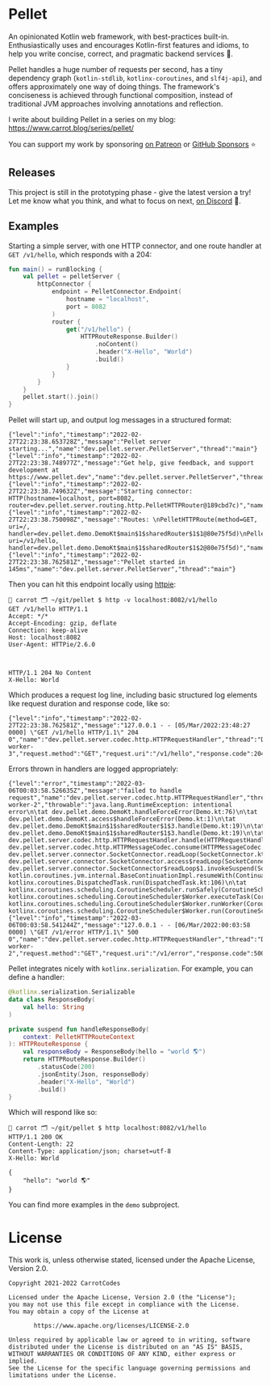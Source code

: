 # Pellet

An opinionated Kotlin web framework, with best-practices built-in. Enthusiastically uses and encourages Kotlin-first features and idioms, to help you write concise, correct, and pragmatic backend services 🚀.

Pellet handles a huge number of requests per second, has a tiny dependency graph (`kotlin-stdlib`, `kotlinx-coroutines`, and `slf4j-api`), and offers approximately one way of doing things. The framework's conciseness is achieved through functional composition, instead of traditional JVM approaches involving annotations and reflection.

I write about building Pellet in a series on my blog: https://www.carrot.blog/series/pellet/

You can support my work by sponsoring [on Patreon](https://www.patreon.com/carrotcodes) or [GitHub Sponsors](https://www.github.com/sponsors/carrotcodes) ⭐️

## Releases

This project is still in the prototyping phase - give the latest version a try! Let me know what you think, and what to focus on next, [on Discord](https://www.carrot.blog/discord) 💬.



## Examples

Starting a simple server, with one HTTP connector, and one route handler at `GET /v1/hello`, which responds with a 204:

```kotlin
fun main() = runBlocking {
    val pellet = pelletServer {
        httpConnector {
            endpoint = PelletConnector.Endpoint(
                hostname = "localhost",
                port = 8082
            )
            router {
                get("/v1/hello") {
                    HTTPRouteResponse.Builder()
                        .noContent()
                        .header("X-Hello", "World")
                        .build()
                }
            }
        }
    }
    pellet.start().join()
}
```

Pellet will start up, and output log messages in a structured format:
```
{"level":"info","timestamp":"2022-02-27T22:23:38.653728Z","message":"Pellet server starting...","name":"dev.pellet.server.PelletServer","thread":"main"}
{"level":"info","timestamp":"2022-02-27T22:23:38.748977Z","message":"Get help, give feedback, and support development at https://www.pellet.dev","name":"dev.pellet.server.PelletServer","thread":"main"}
{"level":"info","timestamp":"2022-02-27T22:23:38.749632Z","message":"Starting connector: HTTP(hostname=localhost, port=8082, router=dev.pellet.server.routing.http.PelletHTTPRouter@189cbd7c)","name":"dev.pellet.server.PelletServer","thread":"main"}
{"level":"info","timestamp":"2022-02-27T22:23:38.750098Z","message":"Routes: \nPelletHTTPRoute(method=GET, uri=/, handler=dev.pellet.demo.DemoKt$main$1$sharedRouter$1$1@80e75f5d)\nPelletHTTPRoute(method=POST, uri=/v1/hello, handler=dev.pellet.demo.DemoKt$main$1$sharedRouter$1$2@80e75f5d)","name":"dev.pellet.server.PelletServer","thread":"main"}
{"level":"info","timestamp":"2022-02-27T22:23:38.762581Z","message":"Pellet started in 145ms","name":"dev.pellet.server.PelletServer","thread":"main"}
```

Then you can hit this endpoint locally using [httpie](https://httpie.io/):
```
🥕 carrot 🗂 ~/git/pellet $ http -v localhost:8082/v1/hello
GET /v1/hello HTTP/1.1
Accept: */*
Accept-Encoding: gzip, deflate
Connection: keep-alive
Host: localhost:8082
User-Agent: HTTPie/2.6.0



HTTP/1.1 204 No Content
X-Hello: World
```

Which produces a request log line, including basic structured log elements like request duration and response code, like so:
```
{"level":"info","timestamp":"2022-02-27T22:23:38.762581Z","message":"127.0.0.1 - - [05/Mar/2022:23:48:27 0000] \"GET /v1/hello HTTP/1.1\" 204 0","name":"dev.pellet.server.codec.http.HTTPRequestHandler","thread":"DefaultDispatcher-worker-3","request.method":"GET","request.uri":"/v1/hello","response.code":204,"response.duration_ms":1}
```

Errors thrown in handlers are logged appropriately:
```
{"level":"error","timestamp":"2022-03-06T00:03:58.526635Z","message":"failed to handle request","name":"dev.pellet.server.codec.http.HTTPRequestHandler","thread":"DefaultDispatcher-worker-2","throwable":"java.lang.RuntimeException: intentional error\n\tat dev.pellet.demo.DemoKt.handleForceError(Demo.kt:76)\n\tat dev.pellet.demo.DemoKt.access$handleForceError(Demo.kt:1)\n\tat dev.pellet.demo.DemoKt$main$1$sharedRouter$1$3.handle(Demo.kt:19)\n\tat dev.pellet.demo.DemoKt$main$1$sharedRouter$1$3.handle(Demo.kt:19)\n\tat dev.pellet.server.codec.http.HTTPRequestHandler.handle(HTTPRequestHandler.kt:62)\n\tat dev.pellet.server.codec.http.HTTPMessageCodec.consume(HTTPMessageCodec.kt:94)\n\tat dev.pellet.server.connector.SocketConnector.readLoop(SocketConnector.kt:76)\n\tat dev.pellet.server.connector.SocketConnector.access$readLoop(SocketConnector.kt:18)\n\tat dev.pellet.server.connector.SocketConnector$readLoop$1.invokeSuspend(SocketConnector.kt)\n\tat kotlin.coroutines.jvm.internal.BaseContinuationImpl.resumeWith(ContinuationImpl.kt:33)\n\tat kotlinx.coroutines.DispatchedTask.run(DispatchedTask.kt:106)\n\tat kotlinx.coroutines.scheduling.CoroutineScheduler.runSafely(CoroutineScheduler.kt:571)\n\tat kotlinx.coroutines.scheduling.CoroutineScheduler$Worker.executeTask(CoroutineScheduler.kt:750)\n\tat kotlinx.coroutines.scheduling.CoroutineScheduler$Worker.runWorker(CoroutineScheduler.kt:678)\n\tat kotlinx.coroutines.scheduling.CoroutineScheduler$Worker.run(CoroutineScheduler.kt:665)\n"}
{"level":"info","timestamp":"2022-03-06T00:03:58.541244Z","message":"127.0.0.1 - - [06/Mar/2022:00:03:58 0000] \"GET /v1/error HTTP/1.1\" 500 0","name":"dev.pellet.server.codec.http.HTTPRequestHandler","thread":"DefaultDispatcher-worker-2","request.method":"GET","request.uri":"/v1/error","response.code":500,"response.duration_ms":2}
```

Pellet integrates nicely with `kotlinx.serialization`. For example, you can define a handler:
```kotlin
@kotlinx.serialization.Serializable
data class ResponseBody(
    val hello: String
)

private suspend fun handleResponseBody(
    context: PelletHTTPRouteContext
): HTTPRouteResponse {
    val responseBody = ResponseBody(hello = "world 🌎")
    return HTTPRouteResponse.Builder()
        .statusCode(200)
        .jsonEntity(Json, responseBody)
        .header("X-Hello", "World")
        .build()
}
```

Which will respond like so:
```
🥕 carrot 🗂 ~/git/pellet $ http localhost:8082/v1/hello
HTTP/1.1 200 OK
Content-Length: 22
Content-Type: application/json; charset=utf-8
X-Hello: World

{
    "hello": "world 🌎"
}
```

You can find more examples in the `demo` subproject.

# License

This work is, unless otherwise stated, licensed under the Apache License, Version 2.0.

```
Copyright 2021-2022 CarrotCodes

Licensed under the Apache License, Version 2.0 (the "License");
you may not use this file except in compliance with the License.
You may obtain a copy of the License at

       https://www.apache.org/licenses/LICENSE-2.0

Unless required by applicable law or agreed to in writing, software
distributed under the License is distributed on an "AS IS" BASIS,
WITHOUT WARRANTIES OR CONDITIONS OF ANY KIND, either express or implied.
See the License for the specific language governing permissions and
limitations under the License.
```